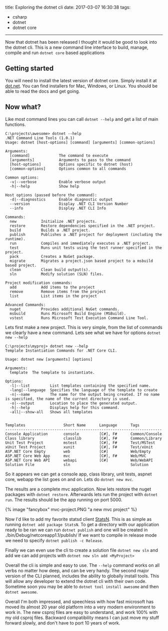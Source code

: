 title: Exploring the dotnet cli
date: 2017-03-07 16:30:38
tags:
- csharp
- dotnet
- dotnet core
---

Now that dotnet has been released I thought it would be good to look into the dotnet cli. This is a new command line interface to build, manage, compile and run `dotnet core` based applications 

<!-- more -->

## Getting started

You will need to install the latest version of dotnet core. Simply install it at [dot.net](https://dot.net/). You can find installers for Mac, Windows, or Linux. You should be able to read the docs and get going.



## Now what?

Like most command lines you can call `dotnet --help` and get a list of main functions.

```
C:\projects\awesome> dotnet --help
.NET Command Line Tools (1.0.1)
Usage: dotnet [host-options] [command] [arguments] [common-options]

Arguments:
  [command]             The command to execute
  [arguments]           Arguments to pass to the command
  [host-options]        Options specific to dotnet (host)
  [common-options]      Options common to all commands

Common options:
  -v|--verbose          Enable verbose output
  -h|--help             Show help

Host options (passed before the command):
  -d|--diagnostics      Enable diagnostic output
  --version             Display .NET CLI Version Number
  --info                Display .NET CLI Info

Commands:
  new           Initialize .NET projects.
  restore       Restore dependencies specified in the .NET project.
  build         Builds a .NET project.
  publish       Publishes a .NET project for deployment (including the runtime).
  run           Compiles and immediately executes a .NET project.
  test          Runs unit tests using the test runner specified in the project.
  pack          Creates a NuGet package.
  migrate       Migrates a project.json based project to a msbuild based project.
  clean         Clean build output(s).
  sln           Modify solution (SLN) files.

Project modification commands:
  add           Add items to the project
  remove        Remove items from the project
  list          List items in the project

Advanced Commands:
  nuget         Provides additional NuGet commands.
  msbuild       Runs Microsoft Build Engine (MSBuild).
  vstest        Runs Microsoft Test Execution Command Line Tool.

```

Lets first make a new project. This is very simple, from the list of commands we clearly have a new command. Lets see what we have for options `dotnet new --help`

```
C:\projects\myproj> dotnet new --help
Template Instantiation Commands for .NET Core CLI.

Usage: dotnet new [arguments] [options]

Arguments:
  template  The template to instantiate.

Options:
  -l|--list         List templates containing the specified name.
  -lang|--language  Specifies the language of the template to create
  -n|--name         The name for the output being created. If no name is specified, the name of the current directory is used.
  -o|--output       Location to place the generated output.
  -h|--help         Displays help for this command.
  -all|--show-all   Shows all templates


Templates                 Short Name      Language      Tags
----------------------------------------------------------------------
Console Application       console         [C#], F#      Common/Console
Class library             classlib        [C#], F#      Common/Library
Unit Test Project         mstest          [C#], F#      Test/MSTest
xUnit Test Project        xunit           [C#], F#      Test/xUnit
ASP.NET Core Empty        web             [C#]          Web/Empty
ASP.NET Core Web App      mvc             [C#], F#      Web/MVC
ASP.NET Core Web API      webapi          [C#]          Web/WebAPI
Solution File             sln                           Solution

```

So it appears we can get a console app, class library, unit tests, aspnet core, webapp the list goes on and on. Lets do `dotnet new mvc`.

The results are a complete mvc application. Now lets restore the nuget packages with `dotnet restore`. Afterwards lets run the project with `dotnet run`. The results should be the app running on port 5000.

{% image "fancybox" mvc-project.PNG "a new mvc project" %}

Now I'd like to add my favorite statsd client [StatsN](https://github.com/TryStatsN/StatsN). This is as simple as running `dotnet add package StatsN`. To get a directory with our application ready to be ran we can run `dotnet publish` and one will be created in ./bin/Debug/netcoreapp1.1/publish/ If we want to compile in release mode we need to specify `dotnet publish -c Release`.

Finally we can even use the cli to create a solution file `dotnet new sln` and add we can add projects with `dotnet new sln add <MyProject>`

Overall the cli is simple and easy to use. The `--help` command works on all verbs no matter how deep, and can be very handy. The second major version of the CLI planned, includes the ability to globally install tools. This will allow any developer to extend the dotnet cli with their own code. Sometime soon you may be able to `dotnet tool install awesome` and then `dotnet awesome`.

Overall I'm both impressed, and speechless with how fast microsoft has moved its almost 20 year old platform into a very modern environment to work in. The new csproj files are easy to understand, and work 100% with my old csproj files. Backward compatibility means I can just move my stuff forward slowly, and don't have to port 10 years of work.

